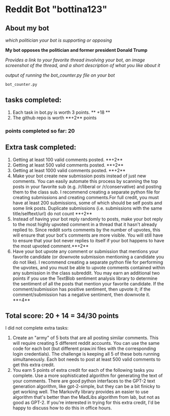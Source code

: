 # Reddit Bot "bottina123"

## About my bot

_which politician your bot is supporting or opposing_

**My bot opposes the politician and former president Donald Trump**

_Provides a link to your favorite thread involving your bot, an image screenshot of the thread, and a short description of what you like about it_

_output of running the bot_counter.py file on your bot_

```
bot_counter.py
```

## tasks completed:

<ol>
    <li>Each task in bot.py is worth 3 points. ** +18 **</li>
    <li> The github repo is worth **+2** points </li>
</ol>

### points completed so far: 20

## Extra task completed:

<ol>
    <li>Getting at least 100 valid comments posted. **+2**</li>
    <li>Getting at least 500 valid comments posted. **+2**</li>
    <li>Getting at least 1000 valid comments posted. **+2**</li>
    <li>Make your bot create new submission posts instead of just new comments. You can easily automate this process by scanning the top posts in your favorite sub (e.g. /r/liberal or /r/conservative) and posting them to the class sub. I recommend creating a separate python file for creating submissions and creating comments.For full credit, you must have at least 200 submissions, some of which should be self posts and some link posts. Duplicate submissions (i.e. submissions with the same title/selftext/url) do not count **+2** </li>
    <li>Instead of having your bot reply randomly to posts, make your bot reply to the most highly upvoted comment in a thread that it hasn't already replied to. Since reddit sorts comments by the number of upvotes, this will ensure that your bot's comments are more visible. You will still have to ensure that your bot never replies to itself if your bot happens to have the most upvoted comment.**+2** </li>
    <li>Have your bot upvote any comment or submission that mentions your favorite candidate (or downvote submission mentioning a candidate you do not like). I recommend creating a separate python file for performing the upvotes, and you must be able to upvote comments contained within any submission in the class subreddit. You may earn an additional two points if you use the TextBlob sentiment analysis library to determine the sentiment of all the posts that mention your favorite candidate. If the comment/submission has positive sentiment, then upvote it; if the comment/submission has a negative sentiment, then downvote it. **+4**</li>

</ol>

## Total score: 20 + 14 = 34/30 points

<p>I did not complete extra tasks:</p>
<ol>
    <li>Create an "army" of 5 bots that are all posting similar comments. This will require creating 5 different reddit accounts. You can use the same code for each bot (but different praw.ini files with the corresponding login credentials). The challenge is keeping all 5 of these bots running simultaneously. Each bot needs to post at least 500 valid comments to get this extra credit.</li>
    <li>You earn 5 points of extra credit for each of the following tasks you complete. Use a more sophisticated algorithm for generating the text of your comments. There are good python interfaces to the GPT-2 text generation algorithm, like gpt-2-simple, but they can be a bit finicky to get working well. The Markovify library provides an easier to use algorithm that's better than the MadLibs algorithm from lab, but not as good as GPT-2. If you're interested in trying for this extra credit, I'd be happy to discuss how to do this in office hours. </li)>
</ol>
